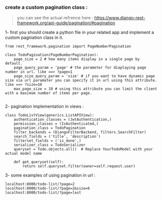 ### create a custom pagination class :
> you can see the actual refrence here : https://www.django-rest-framework.org/api-guide/pagination/#pagination

1- first you should create a python file in your related app and implement a custom pagniation class in it.
```
from rest_framework.pagination import PageNumberPagination

class TodoPagination(PageNumberPagination):
    page_size = 2 # how many items display in a single page by default.
    page_query_param = 'page' # the parameter for diaplaying page number in url. like ==> ?page=1
    page_size_query_param = 'size' # if you want to have dynamic page size via url paramater you can specify it in url using this attribute. like ==> ?size=10
    max_page_size = 10 # using this attribute you can limit the client with a maximum number of items per page.
    
```

2- pagination implementation in views :
```
class TodoListView(generics.ListAPIView):
    authentication_classes = (JwtAuthentication,)
    permission_classes = (IsAuthenticated,)
    pagination_class = TodoPagination
    filter_backends = (DjangoFilterBackend, filters.SearchFilter)
    search_fields = ('title', 'description')
    filterset_fields = ('is_done',)
    serializer_class = TodoSerializer
    queryset = Todo.objects.all()  # Replace YourTodoModel with your actual model name

    def get_queryset(self):
        return self.queryset.filter(owner=self.request.user)
```

3- some examples of using pagination in url :
```
localhost:8000/todo-list/?page=2
localhost:8000/todo-list/?page=2&size=6
localhost:8000/todo-list/?page=last
```
